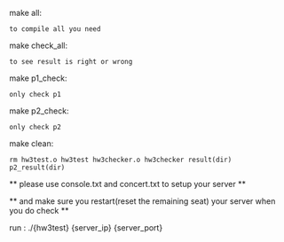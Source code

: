 make all:

	to compile all you need

make check_all:

	to see result is right or wrong

make p1_check:

	only check p1

make p2_check:

	only check p2

make clean:

	rm hw3test.o hw3test hw3checker.o hw3checker result(dir) p2_result(dir)

** please use console.txt and concert.txt to setup your server **

** and make sure you restart(reset the remaining seat) your server when you do check **

run : ./{hw3test} {server_ip} {server_port}
